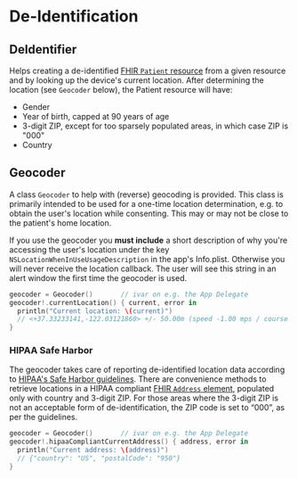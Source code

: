 De-Identification
=================


DeIdentifier
------------

Helps creating a de-identified [FHIR `Patient` resource][patient] from a given resource and by looking up the device's current location.
After determining the location (see `Geocoder` below), the Patient resource will have:

- Gender
- Year of birth, capped at 90 years of age
- 3-digit ZIP, except for too sparsely populated areas, in which case ZIP is "000"
- Country


Geocoder
--------

A class `Geocoder` to help with (reverse) geocoding is provided.
This class is primarily intended to be used for a one-time location determination, e.g. to obtain the user's location while consenting.
This may or may not be close to the patient's home location.

If you use the geocoder you **must include** a short description of why you're accessing the user's location under the key `NSLocationWhenInUseUsageDescription` in the app's Info.plist.
Otherwise you will never receive the location callback.
The user will see this string in an alert window the first time the geocoder is used.

```swift
geocoder = Geocoder()       // ivar on e.g. the App Delegate
geocoder!.currentLocation() { current, error in
  println("Current location: \(current)")
  // <+37.33233141,-122.03121860> +/- 50.00m (speed -1.00 mps / course -1.00)
}
```

### HIPAA Safe Harbor

The geocoder takes care of reporting de-identified location data according to [HIPAA's Safe Harbor guidelines][hipaa].
There are convenience methods to retrieve locations in a HIPAA compliant [FHIR `Address` element][address], populated only with country and 3-digit ZIP.
For those areas where the 3-digit ZIP is not an acceptable form of de-identification, the ZIP code is set to “000”, as per the guidelines.

```swift
geocoder = Geocoder()       // ivar on e.g. the App Delegate
geocoder!.hipaaCompliantCurrentAddress() { address, error in
  println("Current address: \(address)")
  // {"country": "US", "postalCode": "950"}
}
```


[patient]: http://hl7.org/fhir/2015May/patient.html
[hipaa]: http://www.hhs.gov/ocr/privacy/hipaa/understanding/coveredentities/De-identification/guidance.html
[address]: http://hl7.org/fhir/2015May/datatypes.html#Address
